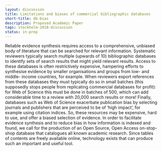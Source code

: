 ```yaml
---
layout: discussion
title: Limitations and biases of commercial bibliographic databases
short-title: db-bias
description: Proposed Academic Paper
tags: stockholm-2018-discussion
status: in-prep
---
```

Reliable evidence synthesis requires access to a comprehensive, unbiased body of literature that can be searched for relevant information. Systematic reviewers typically search multiple (upwards of 10) bibliographic databases to identify sets of search results that might yield relevant results. Access to these databases is often restrictively expensive, hampering efforts to synthesise evidence by smaller organisations and groups from low- and middle- income countries, for example. When reviewers export references from these databases they must typically do so in small batches (this supposedly stops people from replicating commercial databases for profit): for Web of Science this must be done in batches of 500, which can add considerable time to a review with 20,000 search results or more! Finally, databases such as Web of Science exacerbate publication bias by selecting journals and publishers that are perceived to be of ‘high impact’, for example using citation indices. So, these resources may be expensive, hard to use, and offer a biased selection of evidence. In order to facilitate evidence synthesis and to reduce bias in how information is indexed and found, we call for the production of an Open Source, Open Access on-stop-shop database that catalogues all known academic research. Since tables of contents are freely available online, technology exists that can produce such an important and useful tool.